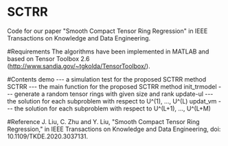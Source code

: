 # SCTRR

Code for our paper "Smooth Compact Tensor Ring Regression" in IEEE Transactions on Knowledge and Data Engineering.

#Requirements
The algorithms have been implemented in MATLAB and based on Tensor Toolbox 2.6 (http://www.sandia.gov/~tgkolda/TensorToolbox/).


#Contents
demo  --- a simulation test for the proposed SCTRR method
SCTRR --- the main function for the proposed SCTRR method
init_trmodel --- generate a random tensor rings with given size and rank
update-ul --- the solution for each subproblem with respect to U^(1), ..., U^(L)
updat_vm --- the solution for each subproblem with respect to U^(L+1), ..., U^(L+M)


#Reference
J. Liu, C. Zhu and Y. Liu, "Smooth Compact Tensor Ring Regression," in IEEE Transactions on Knowledge and Data Engineering, doi: 10.1109/TKDE.2020.3037131.
